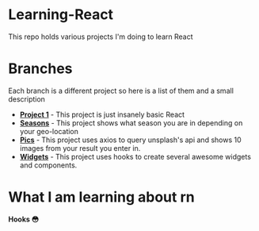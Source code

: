 # Learning-React
This repo holds various projects I'm doing to learn React

# Branches
Each branch is a different project so here is a list of them and a small description

- **[Project 1](https://github.com/BossDaily/Learning-React/tree/Project-1)** - This project is just insanely basic React
- **[Seasons](https://github.com/BossDaily/Learning-React/tree/Seasons)** - This project shows what season you are in depending on your geo-location
- **[Pics](https://github.com/BossDaily/Learning-React/tree/Pictures)** - This project uses axios to query unsplash's api and shows 10 images from your result you enter in.
- **[Widgets](https://github.com/BossDaily/Learning-React/tree/Widgets)** - This project uses hooks to create several awesome widgets and components.

# What I am learning about rn
**Hooks 😳**
